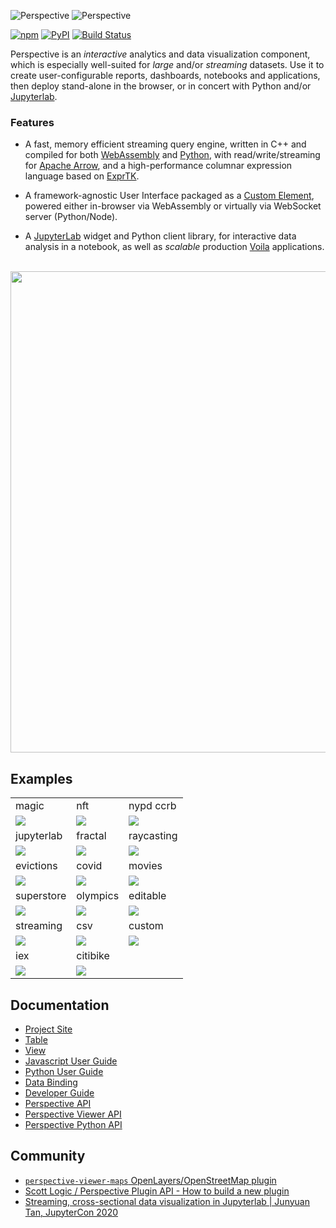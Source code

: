 ![Perspective](https://github.com/finos/perspective/blob/master/docs/static/img/logo/logo-light.png?raw=true#gh-light-mode-only)
![Perspective](https://github.com/finos/perspective/blob/master/docs/static/img/logo/logo-dark.png?raw=true#gh-dark-mode-only)

[![npm](https://img.shields.io/npm/v/@finos/perspective.svg?style=flat)](https://www.npmjs.com/package/@finos/perspective)
[![PyPI](https://img.shields.io/pypi/v/perspective-python.svg?style=flat)](https://pypi.python.org/pypi/perspective-python)
[![Build Status](https://github.com/finos/perspective/actions/workflows/build.yml/badge.svg?branch=master&event=push)](https://github.com/finos/perspective/actions/workflows/build.yml)

Perspective is an <i>interactive</i> analytics and data visualization component,
which is especially well-suited for <i>large</i> and/or <i>streaming</i>
datasets. Use it to create user-configurable reports, dashboards, notebooks and
applications, then deploy stand-alone in the browser, or in concert with Python
and/or [Jupyterlab](https://jupyterlab.readthedocs.io/en/stable/).

### Features

-   A fast, memory efficient streaming query engine, written in
    C++ and compiled for both [WebAssembly](https://webassembly.org/) and
    [Python](https://www.python.org/), with read/write/streaming for
    [Apache Arrow](https://arrow.apache.org/), and a high-performance columnar
    expression language based on [ExprTK](https://github.com/ArashPartow/exprtk).

-   A framework-agnostic User Interface packaged as a
    [Custom Element](https://developer.mozilla.org/en-US/docs/Web/Web_Components/Using_custom_elements),
    powered either in-browser via WebAssembly or virtually via
    WebSocket server (Python/Node).

-   A [JupyterLab](https://jupyter.org/) widget and Python client library, for
    interactive data analysis in a notebook, as well as _scalable_ production
    [Voila](https://github.com/voila-dashboards/voila) applications.

<br/>
<img width="770" src="https://github.com/finos/perspective/blob/gh-pages/img/demo_large.gif?raw=true">

## Examples

<!-- Examples -->
<table><tbody><tr><td>magic</td><td>nft</td><td>nypd ccrb</td></tr><tr><td><a href="https://texodus.github.io/mtg-perspective/?seasons-in-the-abyss-67"><img src="https://perspective.finos.org/img/mtg_preview.png"></img></a></td><td><a href="https://sc1f.github.io/pudgy-penguin-perspective/"><img src="https://raw.githubusercontent.com/sc1f/pudgy-penguin-perspective/pages/meta.png"></img></a></td><td><a href="https://texodus.github.io/nypd-ccrb/"><img src="https://texodus.github.io/nypd-ccrb/preview.png"></img></a></td></tr><tr><td>jupyterlab</td><td>fractal</td><td>raycasting</td></tr><tr><td><a href="http://beta.mybinder.org/v2/gh/finos/perspective/master?urlpath=lab/tree/examples/jupyter-notebooks"><img src="https://perspective.finos.org/img/jupyterlab.png"></img></a></td><td><a href="https://perspective.finos.org/block?example=fractal"><img src="https://perspective.finos.org/blocks/fractal/preview.png"></img></a></td><td><a href="https://perspective.finos.org/block?example=raycasting"><img src="https://perspective.finos.org/blocks/raycasting/preview.png"></img></a></td></tr><tr><td>evictions</td><td>covid</td><td>movies</td></tr><tr><td><a href="https://perspective.finos.org/block?example=evictions"><img src="https://perspective.finos.org/blocks/evictions/preview.png"></img></a></td><td><a href="https://perspective.finos.org/block?example=covid"><img src="https://perspective.finos.org/blocks/covid/preview.png"></img></a></td><td><a href="https://perspective.finos.org/block?example=movies"><img src="https://perspective.finos.org/blocks/movies/preview.png"></img></a></td></tr><tr><td>superstore</td><td>olympics</td><td>editable</td></tr><tr><td><a href="https://perspective.finos.org/block?example=superstore"><img src="https://perspective.finos.org/blocks/superstore/preview.png"></img></a></td><td><a href="https://perspective.finos.org/block?example=olympics"><img src="https://perspective.finos.org/blocks/olympics/preview.png"></img></a></td><td><a href="https://perspective.finos.org/block?example=editable"><img src="https://perspective.finos.org/blocks/editable/preview.png"></img></a></td></tr><tr><td>streaming</td><td>csv</td><td>custom</td></tr><tr><td><a href="https://perspective.finos.org/block?example=streaming"><img src="https://perspective.finos.org/blocks/streaming/preview.png"></img></a></td><td><a href="https://perspective.finos.org/block?example=csv"><img src="https://perspective.finos.org/blocks/csv/preview.png"></img></a></td><td><a href="https://perspective.finos.org/block?example=custom"><img src="https://perspective.finos.org/blocks/custom/preview.png"></img></a></td></tr><tr><td>iex</td><td>citibike</td></tr><tr><td><a href="https://perspective.finos.org/block?example=iex"><img src="https://perspective.finos.org/blocks/iex/preview.png"></img></a></td><td><a href="https://perspective.finos.org/block?example=citibike"><img src="https://perspective.finos.org/blocks/citibike/preview.png"></img></a></td></tr></tbody></table>
<!-- Examples -->






## Documentation

* [Project Site](https://perspective.finos.org/)
* [Table](https://perspective.finos.org/docs/table.html)
* [View](https://perspective.finos.org/docs/view.html)
* [Javascript User Guide](https://perspective.finos.org/docs/js.html)
* [Python User Guide](https://perspective.finos.org/docs/python.html)
* [Data Binding](https://perspective.finos.org/docs/table.html)
* [Developer Guide](https://perspective.finos.org/docs/development.html)
* [Perspective API](https://github.com/finos/perspective/blob/master/packages/perspective/README.md)
* [Perspective Viewer API](https://github.com/finos/perspective/blob/master/packages/perspective-viewer/README.md)
* [Perspective Python API](https://perspective.finos.org/docs/obj/perspective-python.html)

## Community

* [`perspective-viewer-maps` OpenLayers/OpenStreetMap plugin](https://github.com/DevAndyLee/perspective-viewer-maps)
* [Scott Logic / Perspective Plugin API - How to build a new plugin](https://blog.scottlogic.com/2019/04/23/perspective-plugin-api-how-to-build-a-new-plugin.html)
* [Streaming, cross-sectional data visualization in Jupyterlab | Junyuan Tan, JupyterCon 2020](http://www.youtube.com/watch?v=IO-HJsGdleE)


